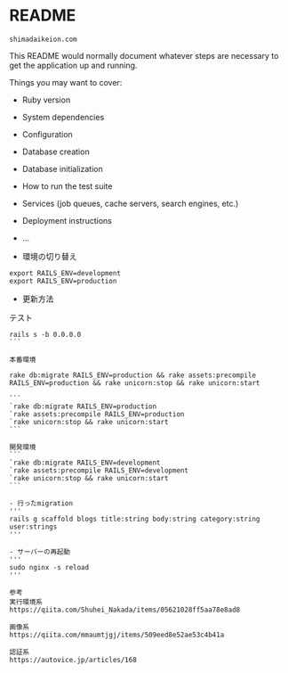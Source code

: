 # README

```
shimadaikeion.com
```
This README would normally document whatever steps are necessary to get the
application up and running.

Things you may want to cover:

* Ruby version

* System dependencies

* Configuration

* Database creation

* Database initialization

* How to run the test suite

* Services (job queues, cache servers, search engines, etc.)

* Deployment instructions

* ...

- 環境の切り替え
```
export RAILS_ENV=development
export RAILS_ENV=production
```


- 更新方法

テスト
``````
rails s -b 0.0.0.0
```

本番環境

rake db:migrate RAILS_ENV=production && rake assets:precompile RAILS_ENV=production && rake unicorn:stop && rake unicorn:start

```
`rake db:migrate RAILS_ENV=production
`rake assets:precompile RAILS_ENV=production
`rake unicorn:stop && rake unicorn:start
```

開発環境
```
`rake db:migrate RAILS_ENV=development
`rake assets:precompile RAILS_ENV=development
`rake unicorn:stop && rake unicorn:start
```

- 行ったmigration
'''
rails g scaffold blogs title:string body:string category:string user:strings
'''

- サーバーの再起動
'''
sudo nginx -s reload
'''

参考
実行環境系
https://qiita.com/Shuhei_Nakada/items/05621028ff5aa78e8ad8

画像系
https://qiita.com/mmaumtjgj/items/509eed8e52ae53c4b41a

認証系
https://autovice.jp/articles/168